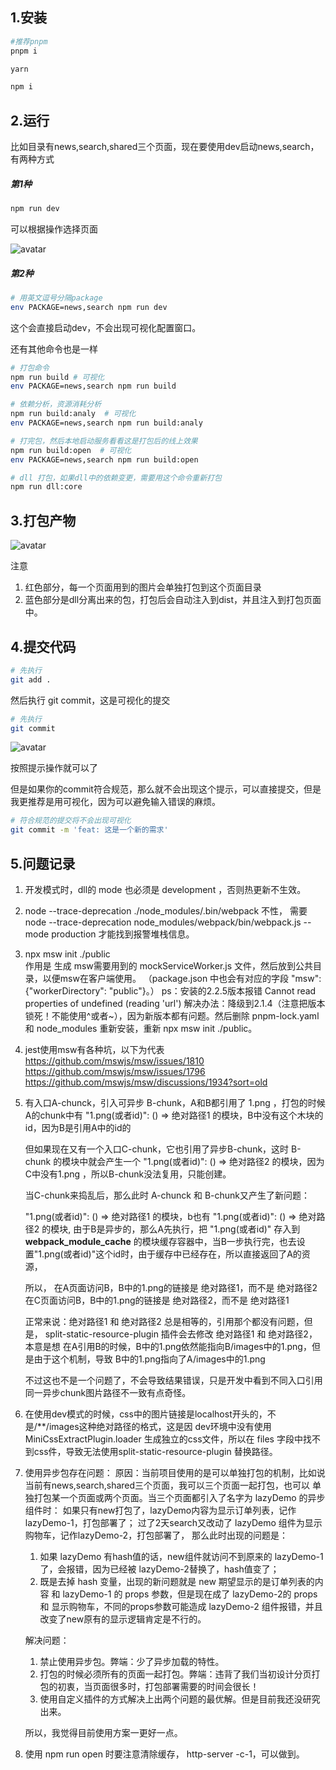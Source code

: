 ## 1.安装

```bash
#推荐pnpm
pnpm i
```

```bash
yarn
```

```bash
npm i
```

## 2.运行

比如目录有news,search,shared三个页面，现在要使用dev启动news,search，有两种方式

##### 第1种

```bash
npm run dev
```

可以根据操作选择页面

![avatar](./markdown/tools-dev.jpg)

##### 第2种

```bash
# 用英文逗号分隔package
env PACKAGE=news,search npm run dev
```

这个会直接启动dev，不会出现可视化配置窗口。

还有其他命令也是一样

```bash
# 打包命令
npm run build # 可视化
env PACKAGE=news,search npm run build

# 依赖分析，资源消耗分析
npm run build:analy  # 可视化
env PACKAGE=news,search npm run build:analy

# 打完包，然后本地启动服务看看这是打包后的线上效果
npm run build:open  # 可视化
env PACKAGE=news,search npm run build:open
```

```bash
# dll 打包，如果dll中的依赖变更，需要用这个命令重新打包
npm run dll:core
```

## 3.打包产物

![avatar](./markdown/build.jpg)

注意

1. 红色部分，每一个页面用到的图片会单独打包到这个页面目录
2. 蓝色部分是dll分离出来的包，打包后会自动注入到dist，并且注入到打包页面中。

## 4.提交代码

```bash
# 先执行
git add .
```

然后执行 git commit，这是可视化的提交

```bash
# 先执行
git commit
```

![avatar](./markdown/commit.jpg)

按照提示操作就可以了

但是如果你的commit符合规范，那么就不会出现这个提示，可以直接提交，但是我更推荐是用可视化，因为可以避免输入错误的麻烦。

```bash
# 符合规范的提交将不会出现可视化
git commit -m 'feat: 这是一个新的需求'
```

## 5.问题记录

1. 开发模式时，dll的 mode 也必须是 development ，否则热更新不生效。

2. node --trace-deprecation ./node_modules/.bin/webpack 不性，
   需要 node --trace-deprecation node_modules/webpack/bin/webpack.js --mode production 才能找到报警堆栈信息。

3. npx msw init ./public  
   作用是
   生成 msw需要用到的 mockServiceWorker.js 文件，然后放到公共目录，以便msw在客户端使用。
   （package.json 中也会有对应的字段 "msw": {"workerDirectory": "public"}。）
   ps：安装的2.2.5版本报错 Cannot read properties of undefined (reading 'url')
   解决办法：降级到2.1.4（注意把版本锁死！不能使用^或者~），因为新版本都有问题。然后删除 pnpm-lock.yaml 和 node_modules 重新安装，重新 npx msw init ./public。

4. jest使用msw有各种坑，以下为代表
   https://github.com/mswjs/msw/issues/1810
   https://github.com/mswjs/msw/issues/1796
   https://github.com/mswjs/msw/discussions/1934?sort=old

5. 有入口A-chunck，引入可异步 B-chunk，A和B都引用了 1.png ，打包的时候A的chunk中有
   "1.png(或者id)": () => 绝对路径1 的模块，B中没有这个木块的id，因为B是引用A中的id的

   但如果现在又有一个入口C-chunk，它也引用了异步B-chunk，这时 B-chunk 的模块中就会产生一个
   "1.png(或者id)": () => 绝对路径2 的模块，因为C中没有1.png ，所以B-chunk没法复用，只能创建。

   当C-chunk来捣乱后，那么此时 A-chunck 和 B-chunk又产生了新问题：

   "1.png(或者id)": () => 绝对路径1 的模块，b也有 "1.png(或者id)": () => 绝对路径2 的模块, 由于B是异步的，那么A先执行，把 "1.png(或者id)" 存入到 **webpack_module_cache** 的模块缓存容器中，当B一步执行完，也去设置"1.png(或者id)"这个id时，由于缓存中已经存在，所以直接返回了A的资源，

   所以，
   在A页面访问B，B中的1.png的链接是 绝对路径1，而不是 绝对路径2
   在C页面访问B，B中的1.png的链接是 绝对路径2，而不是 绝对路径1

   正常来说：绝对路径1 和 绝对路径2 总是相等的，引用那个都没有问题，但是，
   split-static-resource-plugin 插件会去修改 绝对路径1 和 绝对路径2，本意是想
   在A引用B的时候，B中的1.png依然能指向B/images中的1.png，但是由于这个机制，导致
   B中的1.png指向了A/images中的1.png

   不过这也不是一个问题了，不会导致结果错误，只是开发中看到不同入口引用同一异步chunk图片路径不一致有点奇怪。

6. 在使用dev模式的时候，css中的图片链接是localhost开头的，不是/\*\*/images这种绝对路径的格式，这是因
   dev环境中没有使用MiniCssExtractPlugin.loader 生成独立的css文件，所以在 files 字段中找不到css件，导致无法使用split-static-resource-plugin 替换路径。

7. 使用异步包存在问题：
   原因：当前项目使用的是可以单独打包的机制，比如说当前有news,search,shared三个页面，我可以三个页面一起打包，也可以
   单独打包某一个页面或两个页面。当三个页面都引入了名字为 lazyDemo 的异步组件时：
   如果只有new打包了，lazyDemo内容为显示订单列表，记作lazyDemo-1，打包部署了；
   过了2天search又改动了 lazyDemo 组件为显示购物车，记作lazyDemo-2，打包部署了，
   那么此时出现的问题是：

   1. 如果 lazyDemo 有hash值的话，new组件就访问不到原来的 lazyDemo-1 了，会报错，因为已经被 lazyDemo-2替换了，hash值变了；
   2. 既是去掉 hash 变量，出现的新问题就是 new 期望显示的是订单列表的内容 和 lazyDemo-1 的 props 参数，但是现在成了
      lazyDemo-2的 props 和 显示购物车，不同的props参数可能造成 lazyDemo-2 组件报错，并且改变了new原有的显示逻辑肯定是不行的。

   解决问题：

   1. 禁止使用异步包。弊端：少了异步加载的特性。
   2. 打包的时候必须所有的页面一起打包。弊端：违背了我们当初设计分页打包的初衷，当页面很多时，打包部署需要的时间会很长！
   3. 使用自定义插件的方式解决上出两个问题的最优解。但是目前我还没研究出来。

   所以，我觉得目前使用方案一更好一点。

8. 使用 npm run open 时要注意清除缓存， http-server -c-1，可以做到。
